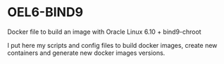 # OEL6-BIND9
Docker file to build an image with Oracle Linux 6.10 + bind9-chroot

I put here my scripts and config files to build docker images, create new containers and generate new docker images versions.
